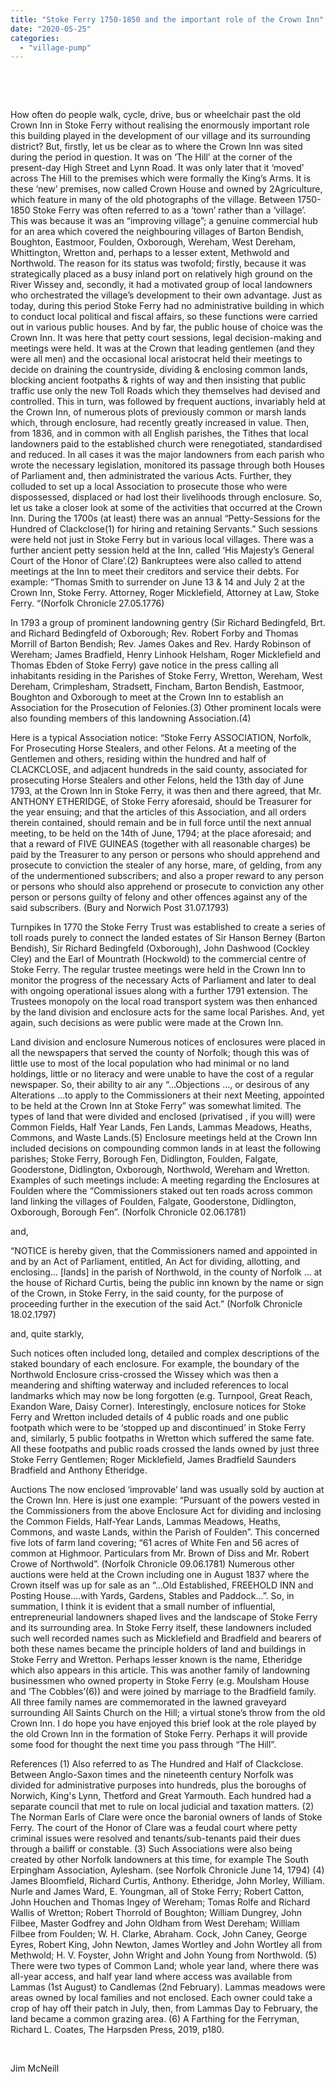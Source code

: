 ```yaml
---
title: "Stoke Ferry 1750-1850 and the important role of the Crown Inn"
date: "2020-05-25"
categories: 
  - "village-pump"
---
```


 

 

How often do people walk, cycle, drive, bus or wheelchair past the old Crown Inn in Stoke Ferry without realising the enormously important role this building played in the development of our village and its surrounding district? But, firstly, let us be clear as to where the Crown Inn was sited during the period in question. It was on ‘The Hill’ at the corner of the present-day High Street and Lynn Road. It was only later that it ‘moved’ across The Hill to the premises which were formally the King’s Arms. It is these ‘new’ premises, now called Crown House and owned by 2Agriculture, which feature in many of the old photographs of the village. Between 1750-1850 Stoke Ferry was often referred to as a ‘town’ rather than a ‘village’. This was because it was an “improving village”; a genuine commercial hub for an area which covered the neighbouring villages of Barton Bendish, Boughton, Eastmoor, Foulden, Oxborough, Wereham, West Dereham, Whittington, Wretton and, perhaps to a lesser extent, Methwold and Northwold. The reason for its status was twofold; firstly, because it was strategically placed as a busy inland port on relatively high ground on the River Wissey and, secondly, it had a motivated group of local landowners who orchestrated the village’s development to their own advantage. Just as today, during this period Stoke Ferry had no administrative building in which to conduct local political and fiscal affairs, so these functions were carried out in various public houses. And by far, the public house of choice was the Crown Inn. It was here that petty court sessions, legal decision-making and meetings were held. It was at the Crown that leading gentlemen (and they were all men) and the occasional local aristocrat held their meetings to decide on draining the countryside, dividing & enclosing common lands, blocking ancient footpaths & rights of way and then insisting that public traffic use only the new Toll Roads which they themselves had devised and controlled. This in turn, was followed by frequent auctions, invariably held at the Crown Inn, of numerous plots of previously common or marsh lands which, through enclosure, had recently greatly increased in value. Then, from 1836, and in common with all English parishes, the Tithes that local landowners paid to the established church were renegotiated, standardised and reduced. In all cases it was the major landowners from each parish who wrote the necessary legislation, monitored its passage through both Houses of Parliament and, then administrated the various Acts. Further, they colluded to set up a local Association to prosecute those who were dispossessed, displaced or had lost their livelihoods through enclosure. So, let us take a closer look at some of the activities that occurred at the Crown Inn. During the 1700s (at least) there was an annual “Petty-Sessions for the Hundred of Clackclose(1) for hiring and retaining Servants.” Such sessions were held not just in Stoke Ferry but in various local villages. There was a further ancient petty session held at the Inn, called ‘His Majesty’s General Court of the Honor of Clare’.(2) Bankruptees were also called to attend meetings at the Inn to meet their creditors and service their debts. For example: “Thomas Smith to surrender on June 13 & 14 and July 2 at the Crown Inn, Stoke Ferry. Attorney, Roger Micklefield, Attorney at Law, Stoke Ferry. “(Norfolk Chronicle 27.05.1776)

In 1793 a group of prominent landowning gentry (Sir Richard Bedingfeld, Brt. and Richard Bedingfeld of Oxborough; Rev. Robert Forby and Thomas Morrill of Barton Bendish; Rev. James Oakes and Rev. Hardy Robinson of Wereham; James Bradfield, Henry Linhook Helsham, Roger Micklefield and Thomas Ebden of Stoke Ferry) gave notice in the press calling all inhabitants residing in the Parishes of Stoke Ferry, Wretton, Wereham, West Dereham, Crimplesham, Stradsett, Fincham, Barton Bendish, Eastmoor, Boughton and Oxborough to meet at the Crown Inn to establish an Association for the Prosecution of Felonies.(3) Other prominent locals were also founding members of this landowning Association.(4)

Here is a typical Association notice: “Stoke Ferry ASSOCIATION, Norfolk, For Prosecuting Horse Stealers, and other Felons. At a meeting of the Gentlemen and others, residing within the hundred and half of CLACKCLOSE, and adjacent hundreds in the said county, associated for prosecuting Horse Stealers and other Felons, held the 13th day of June 1793, at the Crown Inn in Stoke Ferry, it was then and there agreed, that Mr. ANTHONY ETHERIDGE, of Stoke Ferry aforesaid, should be Treasurer for the year ensuing; and that the articles of this Association, and all orders therein contained, should remain and be in full force until the next annual meeting, to be held on the 14th of June, 1794; at the place aforesaid; and that a reward of FIVE GUINEAS (together with all reasonable charges) be paid by the Treasurer to any person or persons who should apprehend and prosecute to conviction the stealer of any horse, mare, of gelding, from any of the undermentioned subscribers; and also a proper reward to any person or persons who should also apprehend or prosecute to conviction any other person or persons guilty of felony and other offences against any of the said subscribers. (Bury and Norwich Post 31.07.1793)

Turnpikes In 1770 the Stoke Ferry Trust was established to create a series of toll roads purely to connect the landed estates of Sir Hanson Berney (Barton Bendish), Sir Richard Bedingfeld (Oxborough), John Dashwood (Cockley Cley) and the Earl of Mountrath (Hockwold) to the commercial centre of Stoke Ferry. The regular trustee meetings were held in the Crown Inn to monitor the progress of the necessary Acts of Parliament and later to deal with ongoing operational issues along with a further 1791 extension. The Trustees monopoly on the local road transport system was then enhanced by the land division and enclosure acts for the same local Parishes. And, yet again, such decisions as were public were made at the Crown Inn.

Land division and enclosure Numerous notices of enclosures were placed in all the newspapers that served the county of Norfolk; though this was of little use to most of the local population who had minimal or no land holdings, little or no literacy and were unable to have the cost of a regular newspaper. So, their ability to air any “…Objections …, or desirous of any Alterations …to apply to the Commissioners at their next Meeting, appointed to be held at the Crown Inn at Stoke Ferry” was somewhat limited. The types of land that were divided and enclosed (privatised , if you will) were Common Fields, Half Year Lands, Fen Lands, Lammas Meadows, Heaths, Commons, and Waste Lands.(5) Enclosure meetings held at the Crown Inn included decisions on compounding common lands in at least the following parishes; Stoke Ferry, Borough Fen, Didlington, Foulden, Falgate, Gooderstone, Didlington, Oxborough, Northwold, Wereham and Wretton. Examples of such meetings include: A meeting regarding the Enclosures at Foulden where the “Commissioners staked out ten roads across common land linking the villages of Foulden, Falgate, Gooderstone, Didlington, Oxborough, Borough Fen”. (Norfolk Chronicle 02.06.1781)

and,

“NOTICE is hereby given, that the Commissioners named and appointed in and by an Act of Parliament, entitled, An Act for dividing, allotting, and enclosing… \[lands\] in the parish of Northwold, in the county of Norfolk … at the house of Richard Curtis, being the public inn known by the name or sign of the Crown, in Stoke Ferry, in the said county, for the purpose of proceeding further in the execution of the said Act.” (Norfolk Chronicle 18.02.1797)

and, quite starkly,

Such notices often included long, detailed and complex descriptions of the staked boundary of each enclosure. For example, the boundary of the Northwold Enclosure criss-crossed the Wissey which was then a meandering and shifting waterway and included references to local landmarks which may now be long forgotten (e.g. Turnpool, Great Reach, Exandon Ware, Daisy Corner). Interestingly, enclosure notices for Stoke Ferry and Wretton included details of 4 public roads and one public footpath which were to be ‘stopped up and discontinued’ in Stoke Ferry and, similarly, 5 public footpaths in Wretton which suffered the same fate. All these footpaths and public roads crossed the lands owned by just three Stoke Ferry Gentlemen; Roger Micklefield, James Bradfield Saunders Bradfield and Anthony Etheridge.

Auctions The now enclosed ‘improvable’ land was usually sold by auction at the Crown Inn. Here is just one example: “Pursuant of the powers vested in the Commissioners from the above Enclosure Act for dividing and inclosing the Common Fields, Half-Year Lands, Lammas Meadows, Heaths, Commons, and waste Lands, within the Parish of Foulden”. This concerned five lots of farm land covering; “61 acres of White Fen and 56 acres of common at Highmoor. Particulars from Mr. Brown of Diss and Mr. Robert Crowe of Northwold”. (Norfolk Chronicle 09.06.1781) Numerous other auctions were held at the Crown including one in August 1837 where the Crown itself was up for sale as an “…Old Established, FREEHOLD INN and Posting House….with Yards, Gardens, Stables and Paddock…”. So, in summation, I think it is evident that a small number of influential, entrepreneurial landowners shaped lives and the landscape of Stoke Ferry and its surrounding area. In Stoke Ferry itself, these landowners included such well recorded names such as Micklefield and Bradfield and bearers of both these names became the principle holders of land and buildings in Stoke Ferry and Wretton. Perhaps lesser known is the name, Etheridge which also appears in this article. This was another family of landowning businessmen who owned property in Stoke Ferry (e.g. Moulsham House and ‘The Cobbles’(6)) and were joined by marriage to the Bradfield family. All three family names are commemorated in the lawned graveyard surrounding All Saints Church on the Hill; a virtual stone’s throw from the old Crown Inn. I do hope you have enjoyed this brief look at the role played by the old Crown Inn in the formation of Stoke Ferry. Perhaps it will provide some food for thought the next time you pass through “The Hill”.

References (1) Also referred to as The Hundred and Half of Clackclose. Between Anglo-Saxon times and the nineteenth century Norfolk was divided for administrative purposes into hundreds, plus the boroughs of Norwich, King's Lynn, Thetford and Great Yarmouth. Each hundred had a separate council that met to rule on local judicial and taxation matters. (2) The Norman Earls of Clare were once the baronial owners of lands of Stoke Ferry. The court of the Honor of Clare was a feudal court where petty criminal issues were resolved and tenants/sub-tenants paid their dues through a bailiff or constable. (3) Such Associations were also being created by other Norfolk landowners at this time, for example The South Erpingham Association, Aylesham. (see Norfolk Chronicle June 14, 1794) (4) James Bloomfield, Richard Curtis, Anthony. Etheridge, John Morley, William. Nurle and James Ward, E. Youngman, all of Stoke Ferry; Robert Catton, John Houchen and Thomas Ingey of Wereham; Tomas Rolfe and Richard Wallis of Wretton; Robert Thorrold of Boughton; William Dungrey, John Filbee, Master Godfrey and John Oldham from West Dereham; William Filbee from Foulden; W. H. Clarke, Abraham. Cock, John Caney, George Eyres, Robert King, John Newton, James Wortley and John Wortley all from Methwold; H. V. Foyster, John Wright and John Young from Northwold. (5) There were two types of Common Land; whole year land, where there was all-year access, and half year land where access was available from Lammas (1st August) to Candlemas (2nd February). Lammas meadows were areas owned by local families and not enclosed. Each owner could take a crop of hay off their patch in July, then, from Lammas Day to February, the land became a common grazing area. (6) A Farthing for the Ferryman, Richard L. Coates, The Harpsden Press, 2019, p180.

 

Jim McNeill
